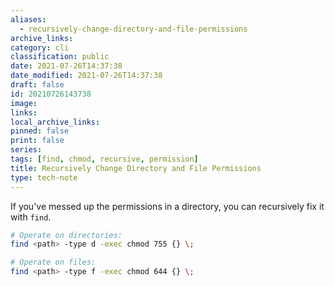 ```yaml
---
aliases:
  - recursively-change-directory-and-file-permissions
archive_links: 
category: cli
classification: public
date: 2021-07-26T14:37:38
date_modified: 2021-07-26T14:37:38
draft: false
id: 20210726143738
image: 
links: 
local_archive_links: 
pinned: false
print: false
series: 
tags: [find, chmod, recursive, permission]
title: Recursively Change Directory and File Permissions
type: tech-note
---
```


If you've messed up the permissions in a directory, you can recursively fix it with `find`.

```sh
# Operate on directories:
find <path> -type d -exec chmod 755 {} \;

# Operate on files:
find <path> -type f -exec chmod 644 {} \;
```


